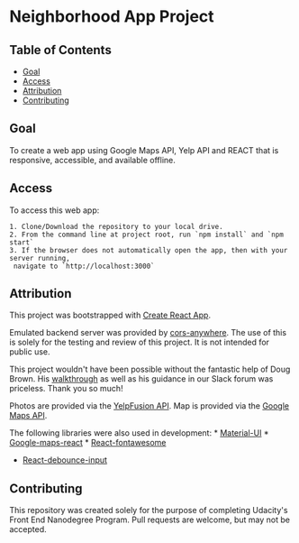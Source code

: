 # Neighborhood App Project

## Table of Contents

* [Goal](#goal)
* [Access](#access)
* [Attribution](#attribution)
* [Contributing](#contributing)

## Goal

To create a web app using Google Maps API, Yelp API and REACT that is responsive, accessible, and available offline.

## Access

To access this web app:

	1. Clone/Download the repository to your local drive.
	2. From the command line at project root, run `npm install` and `npm start`
	3. If the browser does not automatically open the app, then with your server running,
	 navigate to `http://localhost:3000`

## Attribution

This project was bootstrapped with [Create React App](https://github.com/facebookincubator/create-react-app).

Emulated backend server was provided by [cors-anywhere](https://github.com/Rob--W/cors-anywhere/). The use of this is solely for the testing and review of this project. It is not intended for public use.

This project wouldn't have been possible without the fantastic help of Doug Brown. His [walkthrough](https://www.youtube.com/watch?v=NVAVLCJwAAo&feature=youtu.be) as well as his guidance in our Slack forum was priceless. Thank you so much!

Photos are provided via the [YelpFusion API](https://www.yelp.com/developers/documentation/v3).
Map is provided via the [Google Maps API](http://maps.google.com).

The following libraries were also used in development:
	* [Material-UI](https://material-ui.com/)
	* [Google-maps-react](https://github.com/fullstackreact/google-maps-react)
	* [React-fontawesome](https://www.npmjs.com/package/@fortawesome/react-fontawesome)
  * [React-debounce-input](https://www.npmjs.com/package/react-debounce-input)

## Contributing

This repository was created solely for the purpose of completing Udacity's Front End Nanodegree Program. Pull requests are welcome, but may not be accepted.